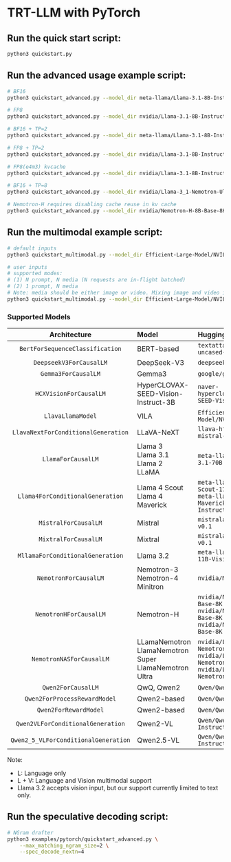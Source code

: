 # TRT-LLM with PyTorch

## Run the quick start script:

```bash
python3 quickstart.py
```

## Run the advanced usage example script:

```bash
# BF16
python3 quickstart_advanced.py --model_dir meta-llama/Llama-3.1-8B-Instruct

# FP8
python3 quickstart_advanced.py --model_dir nvidia/Llama-3.1-8B-Instruct-FP8

# BF16 + TP=2
python3 quickstart_advanced.py --model_dir meta-llama/Llama-3.1-8B-Instruct --tp_size 2

# FP8 + TP=2
python3 quickstart_advanced.py --model_dir nvidia/Llama-3.1-8B-Instruct-FP8 --tp_size 2

# FP8(e4m3) kvcache
python3 quickstart_advanced.py --model_dir nvidia/Llama-3.1-8B-Instruct-FP8 --kv_cache_dtype fp8

# BF16 + TP=8
python3 quickstart_advanced.py --model_dir nvidia/Llama-3_1-Nemotron-Ultra-253B-v1 --tp_size 8

# Nemotron-H requires disabling cache reuse in kv cache
python3 quickstart_advanced.py --model_dir nvidia/Nemotron-H-8B-Base-8K --disable_kv_cache_reuse --max_batch_size 8
```

## Run the multimodal example script:

```bash
# default inputs
python3 quickstart_multimodal.py --model_dir Efficient-Large-Model/NVILA-8B --modality image [--use_cuda_graph]

# user inputs
# supported modes:
# (1) N prompt, N media (N requests are in-flight batched)
# (2) 1 prompt, N media
# Note: media should be either image or video. Mixing image and video is not supported.
python3 quickstart_multimodal.py --model_dir Efficient-Large-Model/NVILA-8B --modality video --prompt "Tell me what you see in the video briefly." "Describe the scene in the video briefly." --media "https://huggingface.co/datasets/Efficient-Large-Model/VILA-inference-demos/resolve/main/OAI-sora-tokyo-walk.mp4" "https://huggingface.co/datasets/Efficient-Large-Model/VILA-inference-demos/resolve/main/world.mp4" --max_tokens 128 [--use_cuda_graph]
```

### Supported Models
|             Architecture             | Model                                                        | HuggingFace Example                                          | Modality |
| :----------------------------------: | :----------------------------------------------------------- | :----------------------------------------------------------- | :------: |
|   `BertForSequenceClassification`    | BERT-based                                                   | `textattack/bert-base-uncased-yelp-polarity`                 |    L     |
|       `DeepseekV3ForCausalLM`        | DeepSeek-V3                                                  | `deepseek-ai/DeepSeek-V3 `                                   |    L     |
|         `Gemma3ForCausalLM`          | Gemma3                                                       | `google/gemma-3-1b-it`                                       |    L     |
|`HCXVisionForCausalLM`| HyperCLOVAX-SEED-Vision-Instruct-3B | `naver-hyperclovax/HyperCLOVAX-SEED-Vision-Instruct-3B` | L + V |
|          `LlavaLlamaModel`           | VILA                                                         | `Efficient-Large-Model/NVILA-8B`                             |  L + V   |
| `LlavaNextForConditionalGeneration`  | LLaVA-NeXT                                                   | `llava-hf/llava-v1.6-mistral-7b-hf`                          |  L + V   |
|          `LlamaForCausalLM`          | Llama 3 <br> Llama 3.1 <br> Llama 2 <br> LLaMA               | `meta-llama/Meta-Llama-3.1-70B`                              |    L     |
|   `Llama4ForConditionalGeneration`   | Llama 4 Scout <br> Llama 4 Maverick                          | `meta-llama/Llama-4-Scout-17B-16E-Instruct` <br> `meta-llama/Llama-4-Maverick-17B-128E-Instruct` |  L + V   |
|         `MistralForCausalLM`         | Mistral                                                      | `mistralai/Mistral-7B-v0.1`                                  |    L     |
|         `MixtralForCausalLM`         | Mixtral                                                      | `mistralai/Mixtral-8x7B-v0.1`                                |    L     |
|   `MllamaForConditionalGeneration`   | Llama 3.2                                                    | `meta-llama/Llama-3.2-11B-Vision`                            |    L     |
|        `NemotronForCausalLM`         | Nemotron-3 <br> Nemotron-4 <br> Minitron                     | `nvidia/Minitron-8B-Base`                                    |    L     |
|        `NemotronHForCausalLM`        | Nemotron-H                                                   | `nvidia/Nemotron-H-8B-Base-8K` <br> `nvidia/Nemotron-H-47B-Base-8K` <br> `nvidia/Nemotron-H-56B-Base-8K` |    L     |
|       `NemotronNASForCausalLM`       | LLamaNemotron <br> LlamaNemotron Super <br> LlamaNemotron Ultra | `nvidia/Llama-3_1-Nemotron-51B-Instruct` <br> `nvidia/Llama-3_3-Nemotron-Super-49B-v1` <br> `nvidia/Llama-3_1-Nemotron-Ultra-253B-v1` |    L     |
|          `Qwen2ForCausalLM`          | QwQ, Qwen2                                                   | `Qwen/Qwen2-7B-Instruct`                                     |    L     |
|     `Qwen2ForProcessRewardModel`     | Qwen2-based                                                  | `Qwen/Qwen2.5-Math-PRM-7B`                                   |    L     |
|        `Qwen2ForRewardModel`         | Qwen2-based                                                  | `Qwen/Qwen2.5-Math-RM-72B`                                   |    L     |
|  `Qwen2VLForConditionalGeneration`   | Qwen2-VL                                                     | `Qwen/Qwen2-VL-7B-Instruct`                                  |  L + V   |
| `Qwen2_5_VLForConditionalGeneration` | Qwen2.5-VL                                                   | `Qwen/Qwen2.5-VL-7B-Instruct`                                |  L + V   |

Note:
- L: Language only
- L + V: Language and Vision multimodal support
- Llama 3.2 accepts vision input, but our support currently limited to text only.

## Run the speculative decoding script:

```bash
# NGram drafter
python3 examples/pytorch/quickstart_advanced.py \
    --max_matching_ngram_size=2 \
    --spec_decode_nextn=4
```

